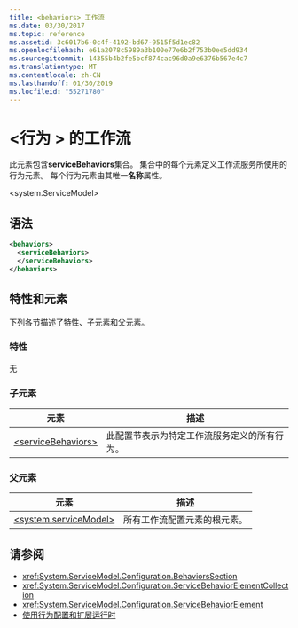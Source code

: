 ```yaml
---
title: <behaviors> 工作流
ms.date: 03/30/2017
ms.topic: reference
ms.assetid: 3c6017b6-0c4f-4192-bd67-9515f5d1ec82
ms.openlocfilehash: e61a2078c5989a3b100e77e6b2f753b0ee5dd934
ms.sourcegitcommit: 14355b4b2fe5bcf874cac96d0a9e6376b567e4c7
ms.translationtype: MT
ms.contentlocale: zh-CN
ms.lasthandoff: 01/30/2019
ms.locfileid: "55271780"
---
```

# <a name="behaviors-of-workflow"></a>\<行为 > 的工作流
此元素包含**serviceBehaviors**集合。  集合中的每个元素定义工作流服务所使用的行为元素。 每个行为元素由其唯一**名称**属性。  
  
 \<system.ServiceModel>  
  
## <a name="syntax"></a>语法  
  
```xml  
<behaviors>  
  <serviceBehaviors>  
  </serviceBehaviors>  
</behaviors>  
```  
  
## <a name="attributes-and-elements"></a>特性和元素  
 下列各节描述了特性、子元素和父元素。  
  
### <a name="attributes"></a>特性  
 无  
  
### <a name="child-elements"></a>子元素  
  
|元素|描述|  
|-------------|-----------------|  
|[\<serviceBehaviors>](../../../../../docs/framework/configure-apps/file-schema/windows-workflow-foundation/servicebehaviors-of-workflow.md)|此配置节表示为特定工作流服务定义的所有行为。|  
  
### <a name="parent-elements"></a>父元素  
  
|元素|描述|  
|-------------|-----------------|  
|[\<system.serviceModel>](../../../../../docs/framework/configure-apps/file-schema/wcf/system-servicemodel.md)|所有工作流配置元素的根元素。|  
  
## <a name="see-also"></a>请参阅
- <xref:System.ServiceModel.Configuration.BehaviorsSection>
- <xref:System.ServiceModel.Configuration.ServiceBehaviorElementCollection>
- <xref:System.ServiceModel.Configuration.ServiceBehaviorElement>
- [使用行为配置和扩展运行时](../../../../../docs/framework/wcf/extending/configuring-and-extending-the-runtime-with-behaviors.md)
